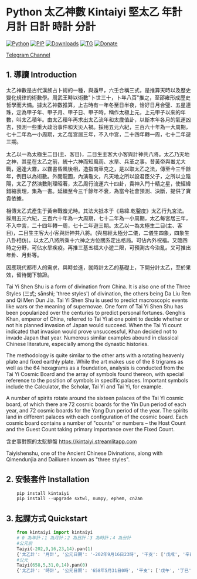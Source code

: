 ﻿# **Python 太乙神數 Kintaiyi 堅太乙 年計 月計 日計 時計 分計**
[![Python](https://img.shields.io/pypi/pyversions/kintaiyi)](https://pypi.org/project/kintaiyi/)
[![PIP](https://img.shields.io/pypi/v/kintaiyi)](https://pypi.org/project/kintaiyi/)
[![Downloads](https://img.shields.io/pypi/dm/kintaiyi)](https://pypi.org/project/kintaiyi/)
[![TG](https://img.shields.io/badge/chat-on%20telegram-blue)](https://t.me/gnatnek)
[![Donate](https://img.shields.io/badge/Donate-PayPal-green.svg?logo=paypal&style=flat-square)](https://www.paypal.me/kinyeah)&nbsp;

[Telegram Channel](https://t.me/numerology_coding)

 ## 1. 導讀 Introduction
太乙神數是古代漢族占卜術的一種，與遁甲，六壬合稱三式，是推算天時以及歷史變化規律的術數學。周武王時以術數"卜世三十，卜年八百"推之，至邵雍形成歷史哲學而大備。據太乙神數推算，上古時有一年冬至日半夜，恰好日月合璧、五星連珠，定為甲子年、甲子月、甲子日、甲子時，稱作太極上元，上元甲子以來的年數，叫太乙積年。由太乙積年再求出太乙流年和太歲值卦，以斷本年各月的氣運凶吉，預測一些重大政治事件和天災人禍。採用五元六紀，三百六十年為一大周期，七十二年為一小周期，太乙每宮居三年，不入中宮，二十四年轉一周，七十二年遊三期。

太乙以一為太極生二目(主、客目)，二目生主客大小客與計神共八將。太乙乃天地之神，其星在太乙之前，統十六神而知風雨、水旱、兵革之事。昔黃帝與蚩尤大戰，適逢大霧，以霧書昏風後相，造指南車克之，是以取太乙之法，傳至今三千餘年，例目以為術數。外閱龍圖，內演龜文，凡天地之所以設君臣父子，之所以立陰陽，太乙了然演數則理昭著，太乙周行流運六十四卦，貴神入門十精之星，使經緯錯縮表理，集為一書。延續至今三千餘年不衰，為當今社會預測、決斷，提供了寶貴依據。

相傳太乙式產生于黃帝戰蚩尤時。其法大扺本于《易緯.乾鑿度》太乙行九宮法。採用五元六紀，三百六十年為一大周期，七十二年為一小周期，太乙每宮居三年，不入中宮，二十四年轉一周，七十二年遊三期。太乙以一為太極生二目(主、客目)，二目生主客大小客與計神共八將。(與易經太極分二儀，二儀生四象，四象生八卦相仿)。以太乙八將所乘十六神之方位關系定出格局。可佔內外祝福。又臨四時之分野，可佔水旱疾疫。再推三基五福大小遊二限，可預測古今治亂。又可推出年卦、月卦等。

因應現代都市人的需求，與時並進，就時計太乙的基礎上，下開分計太乙，至於果效，留待閣下驗證。

Tai Yi Shen Shu is a form of divination from China. It is also one of the Three Styles (三式; sānshì; 'three styles') of divination, the others being Da Liu Ren and Qi Men Dun Jia. Tai Yi Shen Shu is used to predict macroscopic events like wars or the meaning of supernovae. One form of Tai Yi Shen Shu has been popularized over the centuries to predict personal fortunes. Genghis Khan, emperor of China, referred to Tai Yi at one point to decide whether or not his planned invasion of Japan would succeed. When the Tai Yi count indicated that invasion would prove unsuccessful, Khan decided not to invade Japan that year. Numerous similar examples abound in classical Chinese literature, especially among the dynastic histories.

The methodology is quite similar to the other arts with a rotating heavenly plate and fixed earthly plate. While the art makes use of the 8 trigrams as well as the 64 hexagrams as a foundation, analysis is conducted from the Tai Yi Cosmic Board and the array of symbols found thereon, with special reference to the position of symbols in specific palaces. Important symbols include the Calculator, the Scholar, Tai Yi and Tai Yi, for example.

A number of spirits rotate around the sixteen palaces of the Tai Yi cosmic board, of which there are 72 cosmic boards for the Yin Dun period of each year, and 72 cosmic boards for the Yang Dun period of the year. The spirits land in different palaces with each configuration of the cosmic board. Each cosmic board contains a number of "counts" or numbers – the Host Count and the Guest Count taking primary importance over the Fixed Count.

含史事對照的太鳦排盤 https://kintaiyi.streamlitapp.com

Taiyishenshu, one of the Ancient Chinese Divinations, along with Qimendunjia and Dailiuren known as "three styles".


## 2. 安裝套件 Installation
```python
	pip install kintaiyi
	pip install --upgrade sxtwl, numpy, ephem, cn2an 
```
## 3. 起課方式 Quickstart
```python
	from kintaiyi import kintaiyi
	# 0 為年計；1 為月計；2 為日計：3 為時計；4 為分計
	#公元前
	Taiyi(-202,9,16,23,14).pan(1)
	{'太乙計': '月計', '公元日期': '-202年9月16日23時', '干支': ['戊戌', '辛酉', '庚戌', '丙子'], '農曆': {'年': -202, '月': 8, '日': 15}, '年號': '西漢高帝劉邦 高帝四年', '紀元': '第三紀第一甲子元', '時局': {'文': '陽遁十局', '數': 10}, '太乙': 4, '文昌': '丑', '太歲': '子', '合神': '丑', '計神': '寅', '始擊': '子', '定目': '子', '主算': [4, ['無天', '無地', '雜陽']], '客算': [11, ['無地', '陰中重陽']], '定算': [11, ['無地', '陰中重陽']], '九宮': {8: '大游', 3: '客參定參', 4: '主將太乙', 9: '', 5: '五風', 2: '主參八風', 7: '三風', 6: '', 1: '客將定將飛鳥小游'}, '十六宮': {'子': ['太歲', '始擊', '定目'], '丑': ['文昌', '合神', '四神'], '艮': [], '寅': [], '卯': [], '辰': ['君基'], '巽': ['五福'], '巳': ['民基'], '午': ['飛符', '太尊'], '未': ['臣基', '地乙'], '申': [], '坤': [], '酉': [], '戌': ['直符'], '乾': ['帝符'], '亥': ['天乙']}}
	#公元
	Taiyi(658,5,31,0,14).pan(0) 
	{'太乙計': '時計', '公元日期': '658年5月31日0時', '干支': ['戊午', '丁巳', '丙子', '戊子'], '農曆': {'年': 658, '月': 4, '日': 24}, '年號': '唐高宗李治 永徽九年', '紀元': '丙子元第二紀', '時局': '陽遁37局', '太乙': 6, '文昌': '坤', '太歲': '子', '合神': '丑', '計神': '寅', '始擊': '未', '定目': '未', '主算': [7, ['無天', '雜陰']], '客算': [8, ['無天', '雜陽']], '定算': [8, ['無天', '雜陽']], '九宮': {8: '客將定將大游', 3: '五風', 4: '客參定參', 9: '', 5: '', 2: '八風', 7: '主將三風', 6: '太乙', 1: '主參飛鳥小游'}, '十六宮': {'子': ['太歲', '太尊'], '丑': ['合神'], '艮': [], '寅': [], '卯': [], '辰': ['君基', '臣基', '帝符'], '巽': [], '巳': [], '午': [], '未': ['始擊', '定目'], '申': ['民基'], '坤': ['文昌'], '酉': [], '戌': [], '乾': ['五福'], '亥': []}}
	
```
